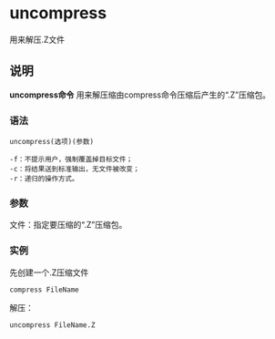 uncompress
===

用来解压.Z文件

## 说明

**uncompress命令** 用来解压缩由compress命令压缩后产生的“.Z”压缩包。

### 语法  

```
uncompress(选项)(参数)
```

  

```
-f：不提示用户，强制覆盖掉目标文件；
-c：将结果送到标准输出，无文件被改变；
-r：递归的操作方式。
```

### 参数  

文件：指定要压缩的“.Z”压缩包。

### 实例  

先创建一个.Z压缩文件

```
compress FileName
```

解压：

```
uncompress FileName.Z
```


